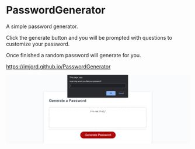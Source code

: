 # PasswordGenerator





A simple password generator.

Click the generate button and you will be prompted with questions to customize your password.

Once finished a random password will generate for you.





https://imjord.github.io/PasswordGenerator

![Password gen pic](./assets/images/site.png?raw=true "PasswordGen")